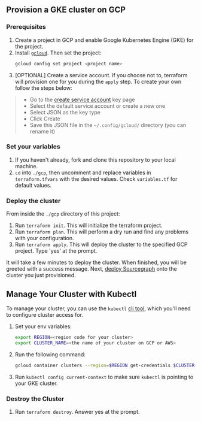 ## Provision a GKE cluster on GCP

### Prerequisites
1. Create a project in GCP and enable Google Kubernetes Engine (GKE) for the project.
2. Install [`gcloud`](https://cloud.google.com/sdk/docs/install). Then set the project:
   ```bash
   gcloud config set project <project name>
   ```
3. [OPTIONAL] Create a service account. If you choose not to, terraform will provision one for you during the `apply` step. To create your own follow the steps below:

> - Go to the [create service account](https://console.cloud.google.com/apis/credentials/serviceaccountkey) key page
> - Select the default service account or create a new one
> - Select JSON as the key type
> - Click Create
> - Save this JSON file in the `~/.config/gcloud/` directory (you can rename it)

### Set your variables
1. If you haven't already, fork and clone this repository to your local machine.
2. `cd` into `./gcp`, then uncomment and replace variables in `terraform.tfvars` with the desired values. Check `variables.tf` for default values.

### Deploy the cluster
From inside the `./gcp` directory of this project:
1. Run `terraform init`. This will initialize the terraform project.
2. Run `terraform plan`. This will perform a dry run and find any problems with your configuration.
3. Run `terraform apply`. This will deploy the cluster to the specified GCP project. Type 'yes' at the prompt.

It will take a few minutes to deploy the cluster. When finished, you will be greeted with a success message.
Next, [deploy Sourcegraph](https://docs.sourcegraph.com/admin/deploy/kubernetes/configure) onto the cluster you just provisioned.

## Manage Your Cluster with Kubectl
To manage your cluster, you can use the `kubectl` [cli tool](https://kubernetes.io/docs/tasks/tools/), which you'll need to configure cluster access for.

1. Set your env variables:
    ```bash
    export REGION=<region code for your cluster>
    export CLUSTER_NAME=<the name of your cluster on GCP or AWS>
    ```
2. Run the following command:
    ```bash
    gcloud container clusters --region=$REGION get-credentials $CLUSTER_NAME
    ```
3. Run `kubectl config current-context` to make sure `kubectl` is pointing to your GKE cluster.

### Destroy the Cluster
1. Run `terraform destroy`. Answer yes at the prompt.

